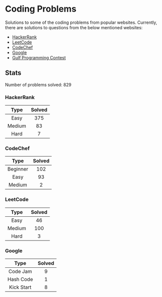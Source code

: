 # Coding Problems

Solutions to some of the coding problems from popular websites. Currently, there are solutions to questions from the below mentioned websites:

*   [HackerRank](HackerRank/ "HackerRank")
*	[LeetCode](LeetCode/ "LeetCode")
*   [CodeChef](CodeChef/ "CodeChef")
*   [Google](Google/ "Google's Coding Competitions")
*   [Gulf Programming Contest](Gulf%20Programming%20Contest/ "GPC")

## Stats

Number of problems solved: 829

### HackerRank

| Type 		| Solved 	|
|:---------:|:---------:|
| Easy 		| 375 		|
| Medium 	| 83 		|
| Hard 		| 7 		|

### CodeChef

| Type 		| Solved 	|
|:---------:|:---------:|
| Beginner 	| 102 		|
| Easy 		| 93 		|
| Medium 	| 2 		|

### LeetCode

| Type 		| Solved 	|
|:---------:|:---------:|
| Easy 		| 46 		|
| Medium 	| 100 		|
| Hard 		| 3 		|

### Google

| Type 			| Solved 	|
|:-------------:|:---------:|
| Code Jam 		| 9 		|
| Hash Code 	| 1 		|
| Kick Start 	| 8 		|
